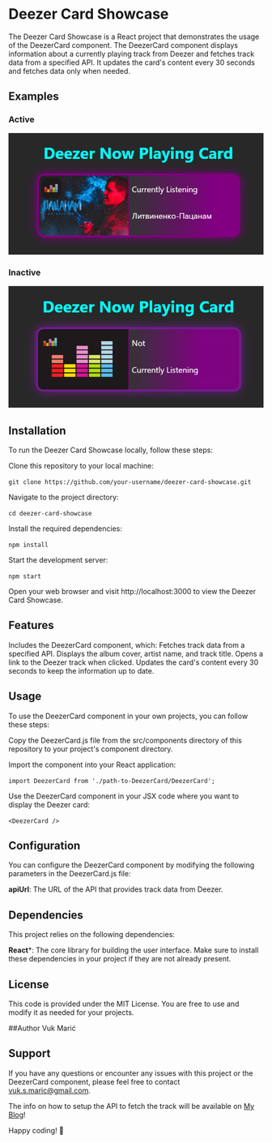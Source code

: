 # Deezer Card Showcase
The Deezer Card Showcase is a React project that demonstrates the usage of the DeezerCard component. The DeezerCard component displays information about a currently playing track from Deezer and fetches track data from a specified API. It updates the card's content every 30 seconds and fetches data only when needed.
## Examples
### Active
![Example Active](https://raw.githubusercontent.com/VukMar/deezer-now-playing-card/master/public/ExampleActive.PNG)

### Inactive
![Example Inactive](https://raw.githubusercontent.com/VukMar/deezer-now-playing-card/master/public/ExampleInactive.PNG)
## Installation
To run the Deezer Card Showcase locally, follow these steps:

Clone this repository to your local machine:

`git clone https://github.com/your-username/deezer-card-showcase.git`

Navigate to the project directory:

`cd deezer-card-showcase`

Install the required dependencies:

`npm install`

Start the development server:

`npm start`

Open your web browser and visit http://localhost:3000 to view the Deezer Card Showcase.

## Features

Includes the DeezerCard component, which:
Fetches track data from a specified API.
Displays the album cover, artist name, and track title.
Opens a link to the Deezer track when clicked.
Updates the card's content every 30 seconds to keep the information up to date.

## Usage
To use the DeezerCard component in your own projects, you can follow these steps:

Copy the DeezerCard.js file from the src/components directory of this repository to your project's component directory.

Import the component into your React application:

`import DeezerCard from './path-to-DeezerCard/DeezerCard';`

Use the DeezerCard component in your JSX code where you want to display the Deezer card:

`<DeezerCard />`

## Configuration
You can configure the DeezerCard component by modifying the following parameters in the DeezerCard.js file:

**apiUrl**: The URL of the API that provides track data from Deezer.
## Dependencies
This project relies on the following dependencies:

**React***: The core library for building the user interface.
Make sure to install these dependencies in your project if they are not already present.

## License
This code is provided under the MIT License. You are free to use and modify it as needed for your projects.

##Author
Vuk Marić

## Support
If you have any questions or encounter any issues with this project or the DeezerCard component, please feel free to contact vuk.s.maric@gmail.com.

The info on how to setup the API to fetch the track will be available on [My Blog](https://vukmaric.rs/Blog)!

Happy coding! 🎵